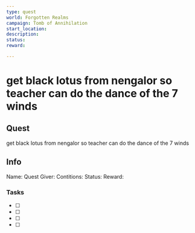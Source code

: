 ```yaml
---
type: quest
world: Forgotten Realms
campaign: Tomb of Annihilation
start_location: 
description: 
status: 
reward:

---
```

# get black lotus from nengalor so teacher can do the dance of the 7 winds

## Quest 
 get black lotus from nengalor so teacher can do the dance of the 7 winds



## Info

Name: 
Quest Giver: 
Contitions: 
Status: 
Reward: 








### Tasks
- [ ] 
- [ ] 
- [ ] 
- [ ] 